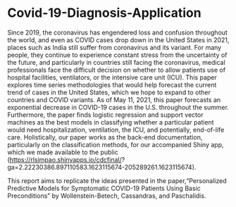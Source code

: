 # Covid-19-Diagnosis-Application
Since 2019, the coronavirus has engendered loss and confusion throughout the world, and even as COVID
cases drop down in the United States in 2021, places such as India still suffer from coronavirus and its
variant. For many people, they continue to experience constant stress from the uncertainty of the future,
and particularly in countries still facing the coronavirus, medical professionals face the difficult decision
on whether to allow patients use of hospital facilities, ventilators, or the intensive care unit (ICU). This
paper explores time series methodologies that would help forecast the current trend of cases in the United
States, which we hope to expand to other countries and COVID variants. As of May 11, 2021, this paper
forecasts an exponential decrease in COVID-19 cases in the U.S. throughout the summer. Furthermore,
the paper finds logistic regression and support vector machines as the best models in classifying whether a
particular patient would need hospitalization, ventilation, the ICU, and potentially, end-of-life care. Holistically, our paper works as the back-end documentation, particularly on the classification methods, for
our accompanied Shiny app, which we made available to the public (https://rlsimpao.shinyapps.io/cdcfinal/? ga=2.22230386.897110583.1623115674-205289261.1623115674).

This report aims to replicate the ideas presented in the paper,“Personalized Predictive Models for Symptomatic COVID-19 Patients Using Basic Preconditions” by Wollenstein-Betech, Cassandras, and Paschalidis.
